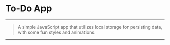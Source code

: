 # To-Do App

---

> A simple JavaScript app that utilizes local storage for persisting data, with some fun styles and animations.

---
